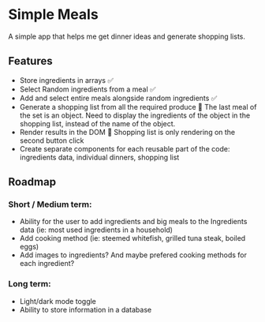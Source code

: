 # Simple Meals

A simple app that helps me get dinner ideas and generate shopping lists.

## Features

- Store ingredients in arrays ✅
- Select Random ingredients from a meal ✅
- Add and select entire meals alongside random ingredients ✅
- Generate a shopping list from all the required produce 🚨 The last meal of the set is an object. Need to display the ingredients of the object in the shopping list, instead of the name of the object.
- Render results in the DOM 🚨 Shopping list is only rendering on the second button click
- Create separate components for each reusable part of the code: ingredients data, individual dinners, shopping list

## Roadmap

### Short / Medium term:

- Ability for the user to add ingredients and big meals to the Ingredients data (ie: most used ingredients in a household)
- Add cooking method (ie: steemed whitefish, grilled tuna steak, boiled eggs)
- Add images to ingredients? And maybe prefered cooking methods for each ingredient?

### Long term:

- Light/dark mode toggle
- Ability to store information in a database
